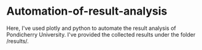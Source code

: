 # Automation-of-result-analysis
Here, I've used plotly and python to automate the result analysis of Pondicherry University. I've provided the collected results under the folder /results/.
